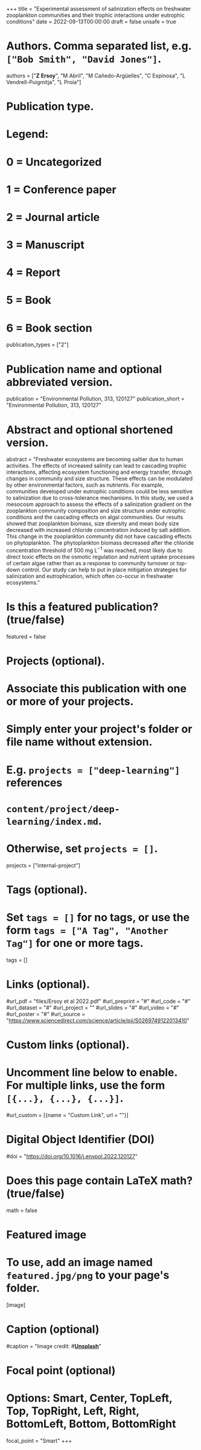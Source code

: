 +++
title = "Experimental assessment of salinization effects on freshwater zooplankton communities and their trophic interactions under eutrophic conditions"
date = 2022-09-13T00:00:00
draft = false
unsafe = true

# Authors. Comma separated list, e.g. `["Bob Smith", "David Jones"]`.
authors = ["**Z Ersoy**", "M Abril", "M Cañedo-Argüelles", "C Espinosa", "L Vendrell-Puigmitja", "L Proia"]

# Publication type.
# Legend:
# 0 = Uncategorized
# 1 = Conference paper
# 2 = Journal article
# 3 = Manuscript
# 4 = Report
# 5 = Book
# 6 = Book section
publication_types = ["2"]

# Publication name and optional abbreviated version.
publication = "Environmental Pollution, 313, 120127"
publication_short = "Environmental Pollution, 313, 120127"

# Abstract and optional shortened version.
abstract = "Freshwater ecosystems are becoming saltier due to human activities. The effects of increased salinity can lead to cascading trophic interactions, affecting ecosystem functioning and energy transfer, through changes in community and size structure. These effects can be modulated by other environmental factors, such as nutrients. For example, communities developed under eutrophic conditions could be less sensitive to salinization due to cross-tolerance mechanisms. In this study, we used a mesocosm approach to assess the effects of a salinization gradient on the zooplankton community composition and size structure under eutrophic conditions and the cascading effects on algal communities. Our results showed that zooplankton biomass, size diversity and mean body size decreased with increased chloride concentration induced by salt addition. This change in the zooplankton community did not have cascading effects on phytoplankton. The phytoplankton biomass decreased after the chloride concentration threshold of 500 mg L<sup>−1</sup> was reached, most likely due to direct toxic effects on the osmotic regulation and nutrient uptake processes of certain algae rather than as a response to community turnover or top-down control. Our study can help to put in place mitigation strategies for salinization and eutrophication, which often co-occur in freshwater ecosystems."

# Is this a featured publication? (true/false)
featured = false

# Projects (optional).
#   Associate this publication with one or more of your projects.
#   Simply enter your project's folder or file name without extension.
#   E.g. `projects = ["deep-learning"]` references 
#   `content/project/deep-learning/index.md`.
#   Otherwise, set `projects = []`.
projects = ["internal-project"]

# Tags (optional).
#   Set `tags = []` for no tags, or use the form `tags = ["A Tag", "Another Tag"]` for one or more tags.
tags = []

# Links (optional).
#url_pdf = "files/Ersoy et al 2022.pdf"
#url_preprint = "#"
#url_code = "#"
#url_dataset = "#"
#url_project = ""
#url_slides = "#"
#url_video = "#"
#url_poster = "#"
#url_source = "https://www.sciencedirect.com/science/article/pii/S0269749122013410"

# Custom links (optional).
#   Uncomment line below to enable. For multiple links, use the form `[{...}, {...}, {...}]`.
#url_custom = [{name = "Custom Link", url = ""}]

# Digital Object Identifier (DOI)
#doi = "https://doi.org/10.1016/j.envpol.2022.120127"

# Does this page contain LaTeX math? (true/false)
math = false

# Featured image
# To use, add an image named `featured.jpg/png` to your page's folder. 
[image]
  # Caption (optional)
 #caption = "Image credit: #[**Unsplash**](https://unsplash.com/photos/pLCdAaMFLTE)"

  # Focal point (optional)
  # Options: Smart, Center, TopLeft, Top, TopRight, Left, Right, BottomLeft, Bottom, BottomRight
  focal_point = "Smart"
+++
